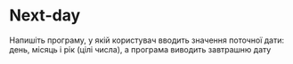 # Next-day
Напишіть програму, у якій користувач вводить значення поточної дати: день, місяць і рік (цілі числа), а програма виводить завтрашню дату
